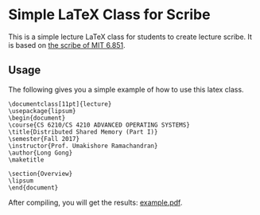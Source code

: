 # Simple LaTeX Class for Scribe
This is a simple lecture LaTeX class for students to create lecture scribe. It is based on [the scribe of MIT 6.851](http://courses.csail.mit.edu/6.851/fall17/scribe/lec1.zip).


## Usage

The following gives you a simple example of how to use this latex class.

```TeX
\documentclass[11pt]{lecture}
\usepackage{lipsum}
\begin{document}
\course{CS 6210/CS 4210 ADVANCED OPERATING SYSTEMS}
\title{Distributed Shared Memory (Part I)}
\semester{Fall 2017}
\instructor{Prof. Umakishore Ramachandran}
\author{Long Gong}
\maketitle

\section{Overview}
\lipsum
\end{document}
```

After compiling, you will get the results: [example.pdf](./example.pdf).


